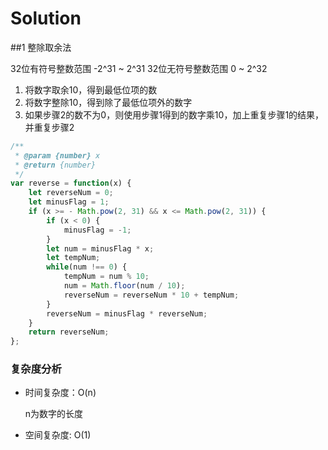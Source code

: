 # Solution

##1 整除取余法

32位有符号整数范围 -2^31 ~ 2^31
32位无符号整数范围 0 ~ 2^32

1. 将数字取余10，得到最低位项的数
2. 将数字整除10，得到除了最低位项外的数字
3. 如果步骤2的数不为0，则使用步骤1得到的数字乘10，加上重复步骤1的结果，并重复步骤2

```js
/**
 * @param {number} x
 * @return {number}
 */
var reverse = function(x) {
    let reverseNum = 0;
    let minusFlag = 1;
    if (x >= - Math.pow(2, 31) && x <= Math.pow(2, 31)) {
        if (x < 0) {
            minusFlag = -1;
        }
        let num = minusFlag * x;
        let tempNum;
        while(num !== 0) {
            tempNum = num % 10;
            num = Math.floor(num / 10);
            reverseNum = reverseNum * 10 + tempNum;
        }
        reverseNum = minusFlag * reverseNum;
    }
    return reverseNum;
};
```
### 复杂度分析

* 时间复杂度：O(n)

  n为数字的长度
  
* 空间复杂度: O(1)

